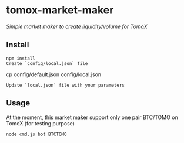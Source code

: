 # tomox-market-maker
_Simple market maker to create liquidity/volume for TomoX_


## Install
```
npm install
Create `config/local.json` file
```
cp config/default.json config/local.json
```
Update `local.json` file with your parameters

```

## Usage

At the moment, this market maker support only one pair BTC/TOMO on TomoX (for testing purpose)

```
node cmd.js bot BTCTOMO
```

